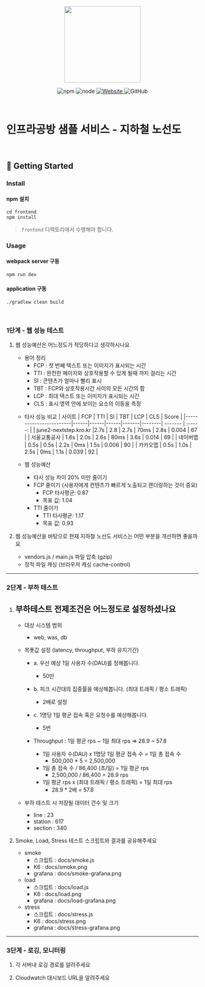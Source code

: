 <p align="center">
    <img width="200px;" src="https://raw.githubusercontent.com/woowacourse/atdd-subway-admin-frontend/master/images/main_logo.png"/>
</p>
<p align="center">
  <img alt="npm" src="https://img.shields.io/badge/npm-%3E%3D%205.5.0-blue">
  <img alt="node" src="https://img.shields.io/badge/node-%3E%3D%209.3.0-blue">
  <a href="https://edu.nextstep.camp/c/R89PYi5H" alt="nextstep atdd">
    <img alt="Website" src="https://img.shields.io/website?url=https%3A%2F%2Fedu.nextstep.camp%2Fc%2FR89PYi5H">
  </a>
  <img alt="GitHub" src="https://img.shields.io/github/license/next-step/atdd-subway-service">
</p>

<br>

# 인프라공방 샘플 서비스 - 지하철 노선도

<br>

## 🚀 Getting Started

### Install
#### npm 설치
```
cd frontend
npm install
```
> `frontend` 디렉토리에서 수행해야 합니다.

### Usage
#### webpack server 구동
```
npm run dev
```
#### application 구동
```
./gradlew clean build
```
<br>


### 1단계 - 웹 성능 테스트
1. 웹 성능예산은 어느정도가 적당하다고 생각하시나요
   * 용어 정리
     - FCP : 첫 번째 텍스트 또는 이미지가 표시되는 시간
     - TTI : 완전한 페이지와 상호작용할 수 있게 될때 까지 걸리는 시간
     - SI  : 콘텐츠가 얼마나 빨리 표시
     - TBT : FCP와 상호작용시간 사이의 모든 시간의 합
     - LCP : 최대 텍스트 또는 이미지가 표시되는 시간
     - CLS : 표시 영역 안에 보이는 요소의 이동을 측정

   - 타사 성능 비교
     | 사이트                   | FCP  |  TTI |  SI  |  TBT  |  LCP   |   CLS   |   Score  |
     |------------------------|------|------|------|-------|--------| ------- |  :-----: |
     | june2-nextstep.kro.kr  |2.7s  | 2.8  | 2.7s | 70ms |  2.8s   |  0.004  |    67    |
     | 서울교통공사              | 1.6s | 2.0s | 2.6s |  80ms |  3.6s  |  0.014  |    69    |
     | 네이버맵                 | 0.5s | 0.5s | 2.2s |  0ms  |  1.5s  |  0.006  |    90    |
     | 카카오맵                 | 0.5s | 1.0s | 2.5s |  0ms  |  1.1s  |  0.039  |    92    |
   
   - 웹 성능예산
       - 타사 성능 차이 20% 미만 줄이기
       - FCP 줄이기 (사용자에게 컨텐츠가 빠르게 노출되고 렌더링하는 것이 중요)
           - FCP 타사평균: 0.87
           - 목표 값: 1.04
       - TTI 줄이기 
           - TTI 타사평균: 1.17
           - 목표 값: 0.93

2. 웹 성능예산을 바탕으로 현재 지하철 노선도 서비스는 어떤 부분을 개선하면 좋을까요
   - vendors.js / main.js 파일 압축 (gzip)
   - 정적 파일 캐싱 (브라우저 캐싱 cache-control)


---

### 2단계 - 부하 테스트 
1. 부하테스트 전제조건은 어느정도로 설정하셨나요
   - 
   - 대상 시스템 범위
     - web, was, db
   
   - 목푯값 설정 (latency, throughput, 부하 유지기간)
     - a. 우선 예상 1일 사용자 수(DAU)를 정해봅니다.
       - 50만
     - b. 피크 시간대의 집중률을 예상해봅니다. (최대 트래픽 / 평소 트래픽)
       -  2배로 설정
     - c. 1명당 1일 평균 접속 혹은 요청수를 예상해봅니다.
       - 5번
       
     - Throughput : 1일 평균 rps ~ 1일 최대 rps => 28.9 ~ 57.8
       - 1일 사용자 수(DAU) x 1명당 1일 평균 접속 수 = 1일 총 접속 수
         - 500,000 * 5 = 2,500,000
       - 1일 총 접속 수 / 86,400 (초/일) = 1일 평균 rps
         - 2,500,000 / 86,400 = 28.9 rps
       - 1일 평균 rps x (최대 트래픽 / 평소 트래픽) = 1일 최대 rps
         - 28.9 * 2배 = 57.8

   - 부하 테스트 시 저장될 데이터 건수 및 크기
     - line : 23
     - station : 617
     - section : 340

2. Smoke, Load, Stress 테스트 스크립트와 결과를 공유해주세요
    - smoke 
      - 스크립트  : docs/smoke.js
      - K6      : docs/smoke.png
      - grafana : docs/smoke-grafana.png
    - load
      - 스크립트  : docs/load.js
      - K6      : docs/load.png
      - grafana : docs/load-grafana.png
    - stress
      - 스크립트  : docs/stress.js
      - K6      : docs/stress.png
      - grafana : docs/stress-grafana.png
---

### 3단계 - 로깅, 모니터링
1. 각 서버내 로깅 경로를 알려주세요

2. Cloudwatch 대시보드 URL을 알려주세요

